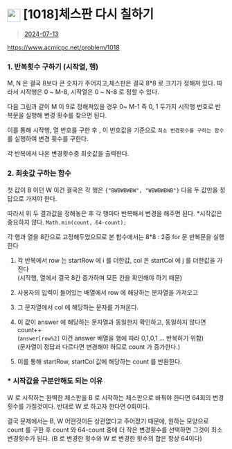 # <img src="https://d2gd6pc034wcta.cloudfront.net/tier/7.svg" width="30" height="30" style="vertical-align: middle;"/> [1018]체스판 다시 칠하기
> [2024-07-13](https://www.acmicpc.net/problem/1018)

https://www.acmicpc.net/problem/1018
### 1. 반복횟수 구하기 (시작열, 행)
M, N 은 결국 8보다 큰 숫자가 주어지고,체스판은 결국 8*8 로 크기가 정해져 있다.
따라서 시작행은  0 ~ M-8, 시작열은 0 ~ N-8 로 정할 수 있다.


다음 그림과 같이 M 이 9로 정해져있을 경우 0~ M-1
즉 0, 1 두가지 시작행 번호로 반복문을 실행해 변경 횟수를 찾으면 된다.

이를 통해 시작행, 열 번호를 구한 후 , 이 번호값을 기준으로
`최소 변경횟수를 구하는 함수` 를 실행하여 변경 횟수를 구한다.

각 반복에서 나온 변경횟수중 최솟값을 출력한다.


### 2. 최솟값 구하는 함수
첫 값이 B 이던 W 이건 결국은 각 행은
`{"BWBWBWBW", "WBWBWBWB"}` 다음 두 값만을 정답으로 가져야 한다.

따라서 위 두 결과값을 정해놓은 후 각 행마다 반복해서 변경을 해주면 된다.
*시작값은 중요하지 않다. `Math.min(count, 64-count);`

각 행과 열을 8칸으로 고정해두었으므로 본 함수에서는
8*8 : 2중 for 문 반복문을 실행한다

1. 각 반복에서 row 는 startRow 에 i 를 더한값, col 은 startCol 에 j 를 더한값을 가진다<br>
   (시작행, 열에서 결국 8칸 증가하며 모든 칸을 확인해야 하기 때문)

2. 사용자의 입력이 들어있는 배열에서 row 에 해당하는 문자열을 가져오고
3. 그 문자열에서 col 에 해당하는 문자를 가져온다.
4. 이 값이 answer 에 해당하는 문자열과 동일한지 확인하고, 동일하지 않다면 count++ <br>
   (`answer[row%2]` 이건 answer 배열을 행에 따라 0,1,0,1 ... 반복하기 위함)<br>
   (문자열이 정답과 다르다면 변경해야 하므로 count 가 증가한다.)<br>
5. 이를 통해 startRow, startCol 값에 해당하는 count 를 반환한다.



### * 시작값을 구분안해도 되는 이유
W 로 시작하는 완벽한 체스판을 B 로 시작하는 체스판으로 바꿔야 한다면
64회의 변경횟수를 가질것이다. 반대로 W 로 하고자 한다면 0회이다.

결국 문제에서는 B, W 어떤것이든 상관없다고 주어졌기 때문에, 원하는
모양으로 count 를 구한 후 count 와 64-count 중에 더 작은 변경횟수를
선택하면 그것이 최소 변경횟수가 된다.
(B 로 변경한 횟수와 W 로 변경한 횟수의 합은 항상 64이다)

